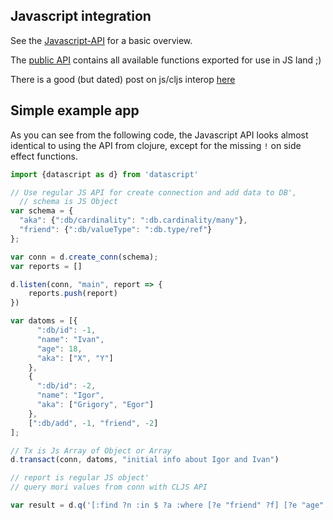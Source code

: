 ## Javascript integration

See the [Javascript-API](https://github.com/tonsky/datascript/wiki/Javascript-API) for a basic overview.

The [public API](https://github.com/tonsky/datascript/blob/master/src/datascript/js.cljs#L61) contains all available functions exported for use in JS land ;)

There is a good (but dated) post on js/cljs interop [here](http://www.spacjer.com/blog/2014/09/12/clojurescript-javascript-interop/)

## Simple example app

As you can see from the following code, the Javascript API looks almost identical to using the API from clojure, except for the missing `!` on side effect functions.

```js
import {datascript as d} from 'datascript'

// Use regular JS API for create connection and add data to DB',
  // schema is JS Object
var schema = {
  "aka": {":db/cardinality": ":db.cardinality/many"}, 
  "friend": {":db/valueType": ":db.type/ref"}
};

var conn = d.create_conn(schema);
var reports = []

d.listen(conn, "main", report => {
    reports.push(report)
})

var datoms = [{
      ":db/id": -1,
      "name": "Ivan",
      "age": 18,
      "aka": ["X", "Y"]
    },
    {
      ":db/id": -2,
      "name": "Igor",
      "aka": ["Grigory", "Egor"]
    },
    [":db/add", -1, "friend", -2]
];

// Tx is Js Array of Object or Array
d.transact(conn, datoms, "initial info about Igor and Ivan")

// report is regular JS object'
// query mori values from conn with CLJS API

var result = d.q('[:find ?n :in $ ?a :where [?e "friend" ?f] [?e "age" ?a] [?f "name" ?n]]', d.db(conn), 18);
```


